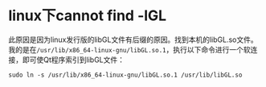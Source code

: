 # linux下cannot find -lGL

此原因是因为linux发行版的libGL文件有后缀的原因。找到本机的libGL.so文件。我的是在`/usr/lib/x86_64-linux-gnu/libGL.so.1`，执行以下命令进行一个软连接，即可使Qt程序索引到libGL文件：

`sudo ln -s /usr/lib/x86_64-linux-gnu/libGL.so.1 /usr/lib/libGL.so`

